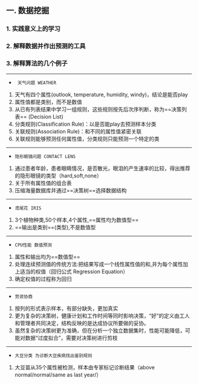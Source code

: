 ## 一. 数据挖掘
### 1. 实践意义上的学习
### 2. 解释数据并作出预测的工具
### 3. 解释算法的几个例子
----------------------------------
* ` 天气问题 WEATHER`
 1. 天气有四个属性(outlook, temperature, humidity, windy)，结论是能否play
 2. 属性值都是类别，而不是数值
 3. 从已有列表结果中学习一组规则，这些规则按先后次序判断，称为==决策列表== (Decision List)
 4. 分类规则(Classification Rule)：以是否能play去预测样本分类
 5. 关联规则(Association Rule)：和不同的属性值紧密关联
 6. 关联规则能够预测任何属性值，分类规则只能预测一个特定的类
***
* `隐形眼镜问题 CONTACT LENS`
 1. 通过患者年龄，患者眼睛情况，是否散光，眼泪的产生速率的比较，得出推荐的隐形眼镜的类型（hard,soft,none）
 2. 关于所有属性值的组合表
 3. 压缩海量数据库并通过==决策树==选择数据结构
***
* `鸢尾花 IRIS`
1. 3个植物种类,50个样本,4个属性,==属性均为数值型==
2. ==输出是类别==(类型),不是数值型

***
* `CPU性能 数值预测`
1. 属性和输出均为==数值型==
2. 处理连续预测值的传统方法:把结果写成一个线性属性值的和,并为每个属性加上适当的权值（回归公式 Regression Equation）
3. 确定权值的过程称为回归
***
* `劳资协商`
1. 按列的形式表示样本，有部分缺失，更加真实
2. 更为复杂的决策树，健康计划和工作时间等同时影响决策，“好”的定义由工人和管理者共同决定，结构反映的是达成协议所要做的妥协。
3. 虽然复杂的决策树更为准确，但在分析一个独立数据集时，性能可能降低，可能对数据“过度拟合”，需要对决策树进行剪枝
***
* `大豆分类 为诊断大豆疾病找出鉴别规则`
1. 大豆苗从35个属性被检测，样本由专家标记诊断结果（above normal/normal/same as last year/）
